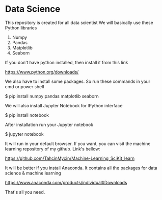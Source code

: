 # Data Science
This repository is created for all data scientist
We will basically use these Python libraries

  1. Numpy
  2. Pandas
  3. Matplotlib
  4. Seaborn

If you don't have python installed, then install it from this link

https://www.python.org/downloads/

We also have to install some packages. So run these commands in your cmd or power shell

$ pip install numpy pandas matplotlib seaborn

We will also install Jupyter Notebook for IPython interface

$ pip install notebook

After installation run your Jupyter notebook

$ jupyter notebook

It will run in your default browser. If you want, you can visit the machine learning repository of my github. Link's bellow:

https://github.com/TahcinMycin/Machine-Learning_SciKit_learn

It will be better if you install Anaconda. It contains all the packages for data science & machine learning

https://www.anaconda.com/products/individual#Downloads

That's all you need.
